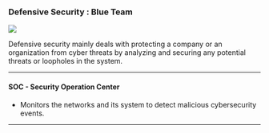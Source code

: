 ### Defensive Security : Blue Team

![](https://upload.wikimedia.org/wikipedia/commons/1/17/Blue_flag_waving.svg)

Defensive security mainly deals with protecting a company or an organization from cyber threats by analyzing and securing any potential threats or loopholes in the system.

---

#### SOC - Security Operation Center 

- Monitors the networks and its system to detect malicious cybersecurity events.

---

